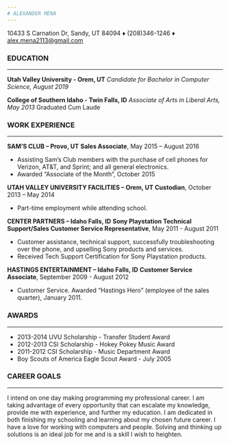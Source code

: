 ```yaml
---
# ALEXANDER MENA
---
```

10433 S Carnation Dr, Sandy, UT 84094 :diamonds: (208)346-1246 :diamonds: alex.mena2113@gmail.com

### EDUCATION
---
**Utah Valley University - Orem, UT**
*Candidate for Bachelor in Computer Science, August 2019*
    
**College of Southern Idaho - Twin Falls, ID**
*Associate of Arts in Liberal Arts, May 2013*
Graduated Cum Laude

### WORK EXPERIENCE
---
**SAM’S CLUB – Provo, UT**
**Sales Associate**, May 2015 – August 2016
* Assisting Sam’s Club members with the purchase of cell phones for Verizon, AT&amp;T, and Sprint; and all general electronics.
* Awarded “Associate of the Month”, October 2015

**UTAH VALLEY UNIVERSITY FACILITIES – Orem, UT**
**Custodian**, October 2013 – May 2014
* Part-time employment while attending school.

**CENTER PARTNERS – Idaho Falls, ID**
**Sony Playstation Technical Support/Sales Customer Service Representative**, May 2011 - August 2011
* Customer assistance, technical support, successfully troubleshooting over the phone, and upselling Sony products and services.
* Received Tech Support Certification for Sony Playstation products.

**HASTINGS ENTERTAINMENT – Idaho Falls, ID**
**Customer Service Associate**, September 2009 - August 2012
* Customer Service. Awarded “Hastings Hero” (employee of the sales quarter), January 2011.

### AWARDS
---
* 2013-2014 UVU Scholarship - Transfer Student Award
* 2012-2013 CSI Scholarship - Hokey Pokey Music Award
* 2011-2012 CSI Scholarship - Music Department Award
* Boy Scouts of America Eagle Scout Award - July 2005

### CAREER GOALS
---
I intend on one day making programming my professional career. I am taking advantage of every opportunity that can escalate my knowledge, provide me with experience, and further my education. I am dedicated in both finishing my schooling and learning about my chosen future career. I have a love for working with computers and people. Solving and thinking up solutions is an ideal job for me and is a skill I wish to heighten.
